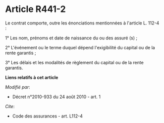# Article R441-2

Le contrat comporte, outre les énonciations mentionnées à l'article L. 112-4 : 

1° Les nom, prénoms et date de naissance du ou des assuré (s) ; 

2° L'événement ou le terme duquel dépend l'exigibilité du capital ou de la rente garantis ; 

3° Les délais et les modalités de règlement du capital ou de la rente garantis.

**Liens relatifs à cet article**

_Modifié par_:

  - Décret n°2010-933 du 24 août 2010 - art. 1

_Cite_:

  - Code des assurances - art. L112-4
